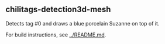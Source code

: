 chilitags-detection3d-mesh
--------------------------

Detects tag #0 and draws a blue porcelain Suzanne on top of it.

For build instructions, see [../README.md](../README.md).

